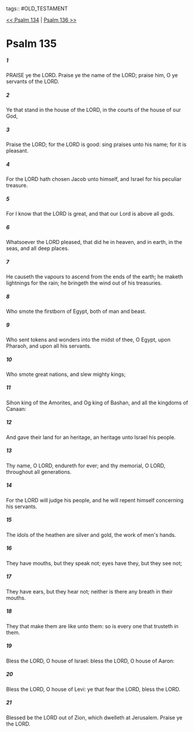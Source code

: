 tags:: #OLD_TESTAMENT

[<< Psalm 134](OLD_TESTAMENT/19_Psalms/Psalm_134.md) | [Psalm 136 >>](OLD_TESTAMENT/19_Psalms/Psalm_136.md)

# Psalm 135

##### 1

PRAISE ye the LORD. Praise ye the name of the LORD; praise him, O ye servants of the LORD.

##### 2

Ye that stand in the house of the LORD, in the courts of the house of our God,

##### 3

Praise the LORD; for the LORD is good: sing praises unto his name; for it is pleasant.

##### 4

For the LORD hath chosen Jacob unto himself, and Israel for his peculiar treasure.

##### 5

For I know that the LORD is great, and that our Lord is above all gods.

##### 6

Whatsoever the LORD pleased, that did he in heaven, and in earth, in the seas, and all deep places.

##### 7

He causeth the vapours to ascend from the ends of the earth; he maketh lightnings for the rain; he bringeth the wind out of his treasuries.

##### 8

Who smote the firstborn of Egypt, both of man and beast.

##### 9

Who sent tokens and wonders into the midst of thee, O Egypt, upon Pharaoh, and upon all his servants.

##### 10

Who smote great nations, and slew mighty kings;

##### 11

Sihon king of the Amorites, and Og king of Bashan, and all the kingdoms of Canaan:

##### 12

And gave their land for an heritage, an heritage unto Israel his people.

##### 13

Thy name, O LORD, endureth for ever; and thy memorial, O LORD, throughout all generations.

##### 14

For the LORD will judge his people, and he will repent himself concerning his servants.

##### 15

The idols of the heathen are silver and gold, the work of men's hands.

##### 16

They have mouths, but they speak not; eyes have they, but they see not;

##### 17

They have ears, but they hear not; neither is there any breath in their mouths.

##### 18

They that make them are like unto them: so is every one that trusteth in them.

##### 19

Bless the LORD, O house of Israel: bless the LORD, O house of Aaron:

##### 20

Bless the LORD, O house of Levi: ye that fear the LORD, bless the LORD.

##### 21

Blessed be the LORD out of Zion, which dwelleth at Jerusalem. Praise ye the LORD.
